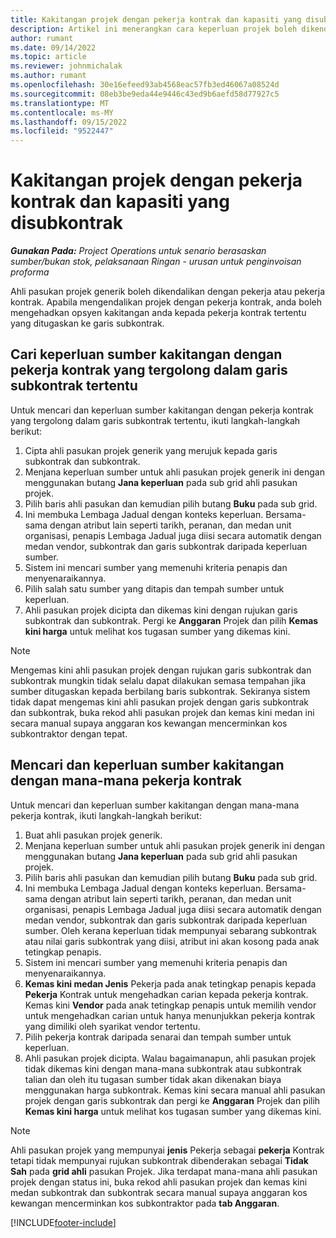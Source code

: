 ```yaml
---
title: Kakitangan projek dengan pekerja kontrak dan kapasiti yang disubkontrak
description: Artikel ini menerangkan cara keperluan projek boleh dikendalikan menggunakan pekerja kontrak atau kapasiti subkontrak dalam Microsoft Dynamics 365 Project Operations.
author: rumant
ms.date: 09/14/2022
ms.topic: article
ms.reviewer: johnmichalak
ms.author: rumant
ms.openlocfilehash: 30e16efeed93ab4568eac57fb3ed46067a08524d
ms.sourcegitcommit: 08eb3be9eda44e9446c43ed9b6aefd58d77927c5
ms.translationtype: MT
ms.contentlocale: ms-MY
ms.lasthandoff: 09/15/2022
ms.locfileid: "9522447"
---
```

# <a name="staffing-a-project-with-contract-workers-and-subcontracted-capacity"></a>Kakitangan projek dengan pekerja kontrak dan kapasiti yang disubkontrak

_**Gunakan Pada:** Project Operations untuk senario berasaskan sumber/bukan stok, pelaksanaan Ringan - urusan untuk penginvoisan proforma_

Ahli pasukan projek generik boleh dikendalikan dengan pekerja atau pekerja kontrak. Apabila mengendalikan projek dengan pekerja kontrak, anda boleh mengehadkan opsyen kakitangan anda kepada pekerja kontrak tertentu yang ditugaskan ke garis subkontrak. 

## <a name="search-for-staff-resource-requirements-with-contract-workers-that-belong-to-a-specific-subcontract-line"></a>Cari keperluan sumber kakitangan dengan pekerja kontrak yang tergolong dalam garis subkontrak tertentu

Untuk mencari dan keperluan sumber kakitangan dengan pekerja kontrak yang tergolong dalam garis subkontrak tertentu, ikuti langkah-langkah berikut:

1. Cipta ahli pasukan projek generik yang merujuk kepada garis subkontrak dan subkontrak.
2. Menjana keperluan sumber untuk ahli pasukan projek generik ini dengan menggunakan butang **Jana keperluan** pada sub grid ahli pasukan projek.
3. Pilih baris ahli pasukan dan kemudian pilih butang **Buku** pada sub grid. 
4. Ini membuka Lembaga Jadual dengan konteks keperluan. Bersama-sama dengan atribut lain seperti tarikh, peranan, dan medan unit organisasi, penapis Lembaga Jadual juga diisi secara automatik dengan medan vendor, subkontrak dan garis subkontrak daripada keperluan sumber.
5. Sistem ini mencari sumber yang memenuhi kriteria penapis dan menyenaraikannya. 
6. Pilih salah satu sumber yang ditapis dan tempah sumber untuk keperluan. 
7. Ahli pasukan projek dicipta dan dikemas kini dengan rujukan garis subkontrak dan subkontrak. Pergi ke **Anggaran** Projek dan pilih **Kemas kini harga** untuk melihat kos tugasan sumber yang dikemas kini. 

> [!NOTE]
> Mengemas kini ahli pasukan projek dengan rujukan garis subkontrak dan subkontrak mungkin tidak selalu dapat dilakukan semasa tempahan jika sumber ditugaskan kepada berbilang baris subkontrak. Sekiranya sistem tidak dapat mengemas kini ahli pasukan projek dengan garis subkontrak dan subkontrak, buka rekod ahli pasukan projek dan kemas kini medan ini secara manual supaya anggaran kos kewangan mencerminkan kos subkontraktor dengan tepat.

## <a name="search-for-and-staff-resource-requirements-with-any-contract-worker"></a>Mencari dan keperluan sumber kakitangan dengan mana-mana pekerja kontrak

Untuk mencari dan keperluan sumber kakitangan dengan mana-mana pekerja kontrak, ikuti langkah-langkah berikut:

1. Buat ahli pasukan projek generik.
2. Menjana keperluan sumber untuk ahli pasukan projek generik ini dengan menggunakan butang **Jana keperluan** pada sub grid ahli pasukan projek.
3. Pilih baris ahli pasukan dan kemudian pilih butang **Buku** pada sub grid. 
4. Ini membuka Lembaga Jadual dengan konteks keperluan. Bersama-sama dengan atribut lain seperti tarikh, peranan, dan medan unit organisasi, penapis Lembaga Jadual juga diisi secara automatik dengan medan vendor, subkontrak dan garis subkontrak daripada keperluan sumber. Oleh kerana keperluan tidak mempunyai sebarang subkontrak atau nilai garis subkontrak yang diisi, atribut ini akan kosong pada anak tetingkap penapis.
5. Sistem ini mencari sumber yang memenuhi kriteria penapis dan menyenaraikannya.
6. **Kemas kini medan Jenis** Pekerja pada anak tetingkap penapis kepada **Pekerja** Kontrak untuk mengehadkan carian kepada pekerja kontrak. Kemas kini **Vendor** pada anak tetingkap penapis untuk memilih vendor untuk mengehadkan carian untuk hanya menunjukkan pekerja kontrak yang dimiliki oleh syarikat vendor tertentu.
7. Pilih pekerja kontrak daripada senarai dan tempah sumber untuk keperluan.
8. Ahli pasukan projek dicipta. Walau bagaimanapun, ahli pasukan projek tidak dikemas kini dengan mana-mana subkontrak atau subkontrak talian dan oleh itu tugasan sumber tidak akan dikenakan biaya menggunakan harga subkontrak. Kemas kini secara manual ahli pasukan projek dengan garis subkontrak dan pergi ke **Anggaran** Projek dan pilih **Kemas kini harga** untuk melihat kos tugasan sumber yang dikemas kini.

> [!NOTE]
> Ahli pasukan projek yang mempunyai **jenis** Pekerja sebagai **pekerja** Kontrak tetapi tidak mempunyai rujukan subkontrak dibenderakan sebagai **Tidak Sah** pada **grid ahli** pasukan Projek. Jika terdapat mana-mana ahli pasukan projek dengan status ini, buka rekod ahli pasukan projek dan kemas kini medan subkontrak dan subkontrak secara manual supaya anggaran kos kewangan mencerminkan kos subkontraktor pada **tab Anggaran**. 


[!INCLUDE[footer-include](../../includes/footer-banner.md)]
